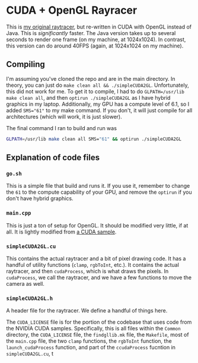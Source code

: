 # CUDA + OpenGL Rayracer

This is [my original raytracer](https://github.com/coconutmacaroon/raytracer), but re-written in CUDA with OpenGL instead of Java. This is _significantly_ faster. The Java version takes up to several seconds to render one frame (on my machine, at 1024x1024). In contrast, this version can do around 40FPS (again, at 1024x1024 on my machine).

## Compiling

I'm assuming you've cloned the repo and are in the main directory. In theory, you can just do `make clean all && ./simpleCUDA2GL`. Unfortunately, this did not work for me. To get it to compile, I had to do `GLPATH=/usr/lib make clean all`, and then `optirun ./simpleCUDA2GL` as I have hybrid graphics in my laptop. Additionally, my GPU has a compute level of 6.1, so I added `SMS="61"` to my make command. If you don't, it will just compile for all architectures (which will work, it is just slower).

The final command I ran to build and run was

```bash
GLPATH=/usr/lib make clean all SMS="61" && optirun ./simpleCUDA2GL
```

## Explanation of code files

### `go.sh`

This is a simple file that build and runs it. If you use it, remember to change the `61` to the compute capability of your GPU, and remove the `optirun` if you don't have hybrid graphics.

### `main.cpp`

This is just a ton of setup for OpenGL. It should be modified very little, if at all. It is lightly modified from [a CUDA sample](https://github.com/NVIDIA/cuda-samples/blob/master/Samples/0_Introduction/simpleCUDA2GL/main.cpp).

### `simpleCUDA2GL.cu`

This contains the actual raytracer and a bit of pixel drawing code. It has a handful of utility functions (`clamp`, `rgbToInt`, etc.). It contains the actual raytracer, and then `cudaProcess`, which is what draws the pixels. In `cudaProcess`, we call the raytracer, and we have a few functions to move the camera as well.

### `simpleCUDA2GL.h`

A header file for the raytracer. We define a handful of things here.

The `CUDA_LICENSE` file is for the portion of the codebase that uses code from the NVIDIA CUDA samples. Specifically, this is all files within the `Common` directory, the `CUDA_LICENSE` file, the `findgllib.mk` file, the `Makefile`, most of the `main.cpp` file, the two `clamp` functions, the `rgbToInt` function, the `launch_cudaProcess` function, and part of the `ccudaProcess` fucntion in `simpleCUDA2GL.cu`, t
